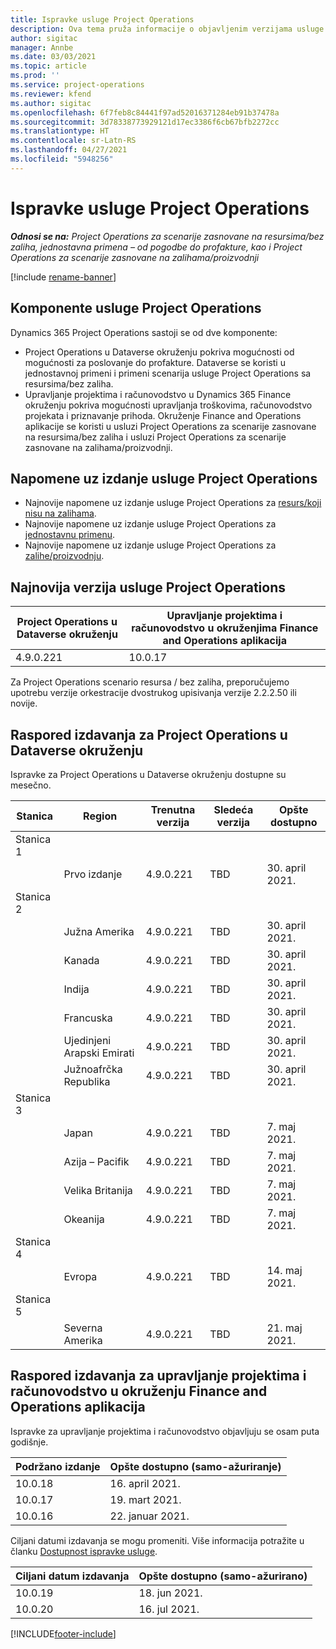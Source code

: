```yaml
---
title: Ispravke usluge Project Operations
description: Ova tema pruža informacije o objavljenim verzijama usluge Dynamics 365 Project Operations.
author: sigitac
manager: Annbe
ms.date: 03/03/2021
ms.topic: article
ms.prod: ''
ms.service: project-operations
ms.reviewer: kfend
ms.author: sigitac
ms.openlocfilehash: 6f7feb8c84441f97ad52016371284eb91b37478a
ms.sourcegitcommit: 3d78338773929121d17ec3386f6cb67bfb2272cc
ms.translationtype: HT
ms.contentlocale: sr-Latn-RS
ms.lasthandoff: 04/27/2021
ms.locfileid: "5948256"
---
```

# <a name="project-operations-updates"></a>Ispravke usluge Project Operations

_**Odnosi se na:** Project Operations za scenarije zasnovane na resursima/bez zaliha, jednostavna primena – od pogodbe do profakture, kao i Project Operations za scenarije zasnovane na zalihama/proizvodnji_

[!include [rename-banner](~/includes/cc-data-platform-banner.md)]

## <a name="project-operations-components"></a>Komponente usluge Project Operations

Dynamics 365 Project Operations sastoji se od dve komponente:

- Project Operations u Dataverse okruženju pokriva mogućnosti od mogućnosti za poslovanje do profakture. Dataverse se koristi u jednostavnoj primeni i primeni scenarija usluge Project Operations sa resursima/bez zaliha.
- Upravljanje projektima i računovodstvo u Dynamics 365 Finance okruženju pokriva mogućnosti upravljanja troškovima, računovodstvo projekata i priznavanje prihoda. Okruženje Finance and Operations aplikacije se koristi u usluzi Project Operations za scenarije zasnovane na resursima/bez zaliha i usluzi Project Operations za scenarije zasnovane na zalihama/proizvodnji.

## <a name="project-operations-release-notes"></a>Napomene uz izdanje usluge Project Operations
- Najnovije napomene uz izdanje usluge Project Operations za [resurs/koji nisu na zalihama](whats-new-apr-2021-resource-based.md).
- Najnovije napomene uz izdanje usluge Project Operations za [jednostavnu primenu](../pro/whats-new/whats-new-apr-2021-lite.md).
- Najnovije napomene uz izdanje usluge Project Operations za [zalihe/proizvodnju](../prod-pma/whats-new/whats-new-mar-2021-stocked.md).

## <a name="project-operations-latest-version"></a>Najnovija verzija usluge Project Operations

| Project Operations u Dataverse okruženju | Upravljanje projektima i računovodstvo u okruženjima Finance and Operations aplikacija | 
| --- | --- |
| 4.9.0.221 | 10.0.17 |

Za Project Operations scenario resursa / bez zaliha, preporučujemo upotrebu verzije orkestracije dvostrukog upisivanja verzije 2.2.2.50 ili novije.

## <a name="release-schedule-for-project-operations-on-dataverse-environment"></a>Raspored izdavanja za Project Operations u Dataverse okruženju

Ispravke za Project Operations u Dataverse okruženju dostupne su mesečno. 

| Stanica   | Region        | Trenutna verzija | Sledeća verzija | Opšte dostupno |
|-----------|---------------|-----------------|--------------|---------------------|
| Stanica 1 |   &nbsp;      |    &nbsp;       | &nbsp;       |      &nbsp;         |
|   &nbsp;  | Prvo izdanje |  4.9.0.221       | TBD     | 30. april 2021.           |
| Stanica 2 |   &nbsp;      |    &nbsp;       | &nbsp;       |      &nbsp;         |
|   &nbsp;  | Južna Amerika |  4.9.0.221       | TBD     | 30. april 2021.           |
|    &nbsp; | Kanada        |  4.9.0.221       | TBD     | 30. april 2021.           |
|   &nbsp;  | Indija         |  4.9.0.221       | TBD     | 30. april 2021.           |
|   &nbsp;  | Francuska         |  4.9.0.221       | TBD     | 30. april 2021.           |
|   &nbsp;  | Ujedinjeni Arapski Emirati         |  4.9.0.221       | TBD     | 30. april 2021.           |
|   &nbsp;  | Južnoafrčka Republika         |  4.9.0.221       | TBD     | 30. april 2021.           |
| Stanica 3  |      &nbsp;   |     &nbsp;      |     &nbsp;   |      &nbsp;         |
|   &nbsp;  | Japan         |  4.9.0.221       | TBD     | 7. maj 2021.           |
|   &nbsp;  | Azija – Pacifik  |  4.9.0.221       | TBD     | 7. maj 2021.           |
|   &nbsp;  | Velika Britanija |  4.9.0.221       | TBD     | 7. maj 2021.           |
|   &nbsp;  | Okeanija       |  4.9.0.221       | TBD     | 7. maj 2021.           |
| Stanica 4 |     &nbsp;    |     &nbsp;      |     &nbsp;   |      &nbsp;         |
|   &nbsp;  | Evropa        |  4.9.0.221       | TBD     | 14. maj 2021.           |
| Stanica 5 |     &nbsp;    |     &nbsp;      |     &nbsp;   |      &nbsp;         |
|   &nbsp;  | Severna Amerika |  4.9.0.221       | TBD     | 21. maj 2021.           |

## <a name="release-schedule-for-project-management-and-accounting-in-the-finance-and-operations-apps-environment"></a>Raspored izdavanja za upravljanje projektima i računovodstvo u okruženju Finance and Operations aplikacija

Ispravke za upravljanje projektima i računovodstvo objavljuju se osam puta godišnje.

| Podržano izdanje | Opšte dostupno (samo-ažuriranje) |
| --- | --- |
| 10.0.18 | 16. april 2021. |
| 10.0.17 | 19. mart 2021. |
| 10.0.16 | 22. januar 2021. |


Ciljani datumi izdavanja se mogu promeniti. Više informacija potražite u članku [Dostupnost ispravke usluge](/dynamics365/fin-ops-core/fin-ops/get-started/public-preview-releases?toc=%2fdynamics365%2ffinance%2ftoc.json).

| Ciljani datum izdavanja | Opšte dostupno (samo-ažurirano) |
| --- | --- |
| 10.0.19 | 18. jun 2021. |
| 10.0.20 | 16. jul 2021. |


[!INCLUDE[footer-include](../includes/footer-banner.md)]